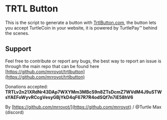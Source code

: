 # TRTL Button

This is the script to generate a button with [TrtlButton.com](https://trtlbutton.com/), the button lets you accept TurtleCoin in your website, it is powered by TurtlePay™ behind the scenes.

## Support

Feel free to contribute or report any bugs, the best way to report an issue is through the main repo that can be found here [https://github.com/mrrovot/trtlbutton](https://github.com/mrrovot/trtlbutton)

Donations accepted: **TRTLv2n21XRdNr43DAp7WXYMm3MBcS9n8ZTsDcmZ7WVdM4J9uSTWsYAEFoWyvRCcgVesyGBjYkD4qF67R7R4odSQf7n7iE58hV6**

By [https://github.com/mrrovot/](https://github.com/mrrovot) / @Turtle Max (discord)